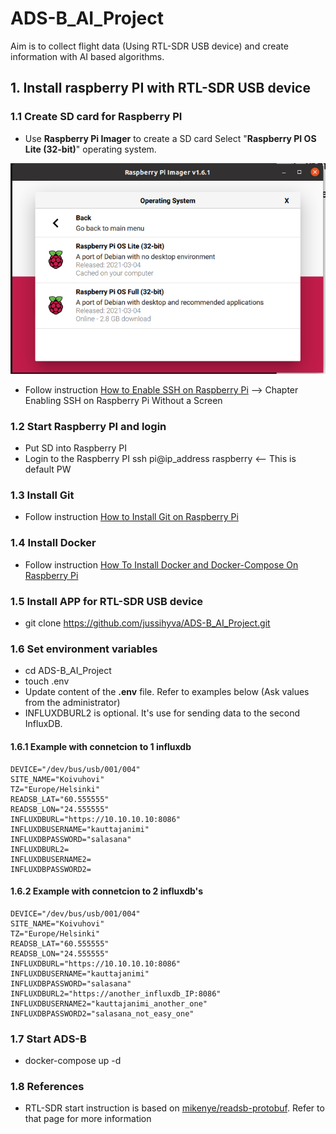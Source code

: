 # ADS-B_AI_Project

Aim is to collect flight data (Using RTL-SDR USB device) and create information with AI based algorithms.

## 1. Install raspberry PI with RTL-SDR USB device

### 1.1 Create SD card for Raspberry PI

* Use **Raspberry Pi Imager** to create a SD card
  Select "**Raspberry PI OS Lite (32-bit)**" operating system.

![Raspberry_PI_Imager](doc/Raspberry_PI_Imager.png)

* Follow instruction [How to Enable SSH on Raspberry Pi](https://linuxize.com/post/how-to-enable-ssh-on-raspberry-pi) --> Chapter Enabling SSH on Raspberry Pi Without a Screen

### 1.2 Start Raspberry PI and login

- Put SD into Raspberry PI
- Login to the Raspberry PI
  ssh pi@ip_address
  raspberry   <-- This is default PW

### 1.3 Install Git

- Follow instruction [How to Install Git on Raspberry Pi](https://linuxize.com/post/how-to-install-git-on-raspberry-pi/)

### 1.4 Install Docker

- Follow instruction [How To Install Docker and Docker-Compose On Raspberry Pi](https://dev.to/elalemanyo/how-to-install-docker-and-docker-compose-on-raspberry-pi-1mo)

### 1.5 Install APP for RTL-SDR USB device

- git clone https://github.com/jussihyva/ADS-B_AI_Project.git

### 1.6 Set environment variables

- cd ADS-B_AI_Project
- touch .env
- Update content of the **.env** file. Refer to examples below (Ask values from the administrator)
- INFLUXDBURL2 is optional. It's use for sending data to the second InfluxDB.

#### 1.6.1 Example with connetcion to 1 influxdb

    DEVICE="/dev/bus/usb/001/004"
    SITE_NAME="Koivuhovi"
    TZ="Europe/Helsinki"
    READSB_LAT="60.555555"
    READSB_LON="24.555555"
    INFLUXDBURL="https://10.10.10.10:8086"
    INFLUXDBUSERNAME="kauttajanimi"
    INFLUXDBPASSWORD="salasana"
    INFLUXDBURL2=
    INFLUXDBUSERNAME2=
    INFLUXDBPASSWORD2=

#### 1.6.2 Example with connetcion to 2 influxdb's

    DEVICE="/dev/bus/usb/001/004"
    SITE_NAME="Koivuhovi"
    TZ="Europe/Helsinki"
    READSB_LAT="60.555555"
    READSB_LON="24.555555"
    INFLUXDBURL="https://10.10.10.10:8086"
    INFLUXDBUSERNAME="kauttajanimi"
    INFLUXDBPASSWORD="salasana"
    INFLUXDBURL2="https://another_influxdb_IP:8086"
    INFLUXDBUSERNAME2="kauttajanimi_another_one"
    INFLUXDBPASSWORD2="salasana_not_easy_one"

### 1.7 Start ADS-B

- docker-compose up -d

### 1.8 References

- RTL-SDR start instruction is based on [mikenye/readsb-protobuf](https://github.com/mikenye/docker-readsb-protobuf). Refer to that page for more information
